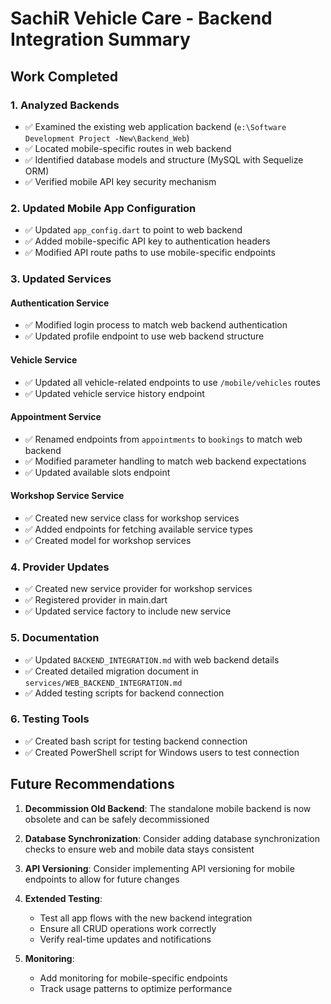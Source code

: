 # SachiR Vehicle Care - Backend Integration Summary

## Work Completed

### 1. Analyzed Backends
- ✅ Examined the existing web application backend (`e:\Software Development Project -New\Backend_Web`)
- ✅ Located mobile-specific routes in web backend
- ✅ Identified database models and structure (MySQL with Sequelize ORM)
- ✅ Verified mobile API key security mechanism

### 2. Updated Mobile App Configuration
- ✅ Updated `app_config.dart` to point to web backend
- ✅ Added mobile-specific API key to authentication headers
- ✅ Modified API route paths to use mobile-specific endpoints

### 3. Updated Services

#### Authentication Service
- ✅ Modified login process to match web backend authentication
- ✅ Updated profile endpoint to use web backend structure

#### Vehicle Service
- ✅ Updated all vehicle-related endpoints to use `/mobile/vehicles` routes
- ✅ Updated vehicle service history endpoint

#### Appointment Service
- ✅ Renamed endpoints from `appointments` to `bookings` to match web backend
- ✅ Modified parameter handling to match web backend expectations
- ✅ Updated available slots endpoint

#### Workshop Service Service
- ✅ Created new service class for workshop services
- ✅ Added endpoints for fetching available service types
- ✅ Created model for workshop services

### 4. Provider Updates
- ✅ Created new service provider for workshop services
- ✅ Registered provider in main.dart
- ✅ Updated service factory to include new service

### 5. Documentation
- ✅ Updated `BACKEND_INTEGRATION.md` with web backend details
- ✅ Created detailed migration document in `services/WEB_BACKEND_INTEGRATION.md`
- ✅ Added testing scripts for backend connection

### 6. Testing Tools
- ✅ Created bash script for testing backend connection
- ✅ Created PowerShell script for Windows users to test connection

## Future Recommendations

1. **Decommission Old Backend**: The standalone mobile backend is now obsolete and can be safely decommissioned

2. **Database Synchronization**: Consider adding database synchronization checks to ensure web and mobile data stays consistent

3. **API Versioning**: Consider implementing API versioning for mobile endpoints to allow for future changes

4. **Extended Testing**: 
   - Test all app flows with the new backend integration
   - Ensure all CRUD operations work correctly
   - Verify real-time updates and notifications

5. **Monitoring**:
   - Add monitoring for mobile-specific endpoints
   - Track usage patterns to optimize performance
